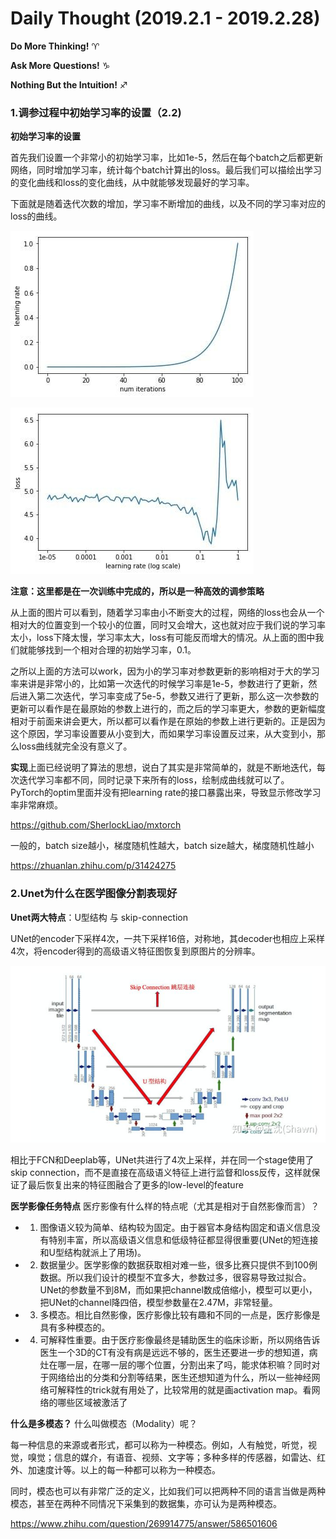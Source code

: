 # Daily Thought (2019.2.1 - 2019.2.28)
**Do More Thinking!** ♈ 

**Ask More Questions!** ♑

**Nothing But the Intuition!** ♐

### 1.调参过程中初始学习率的设置（2.2)
**初始学习率的设置**

首先我们设置一个非常小的初始学习率，比如1e-5，然后在每个batch之后都更新网络，同时增加学习率，统计每个batch计算出的loss。最后我们可以描绘出学习的变化曲线和loss的变化曲线，从中就能够发现最好的学习率。

下面就是随着迭代次数的增加，学习率不断增加的曲线，以及不同的学习率对应的loss的曲线。

![](__pics/learning_rate.jpg)

![](__pics/learning_rate_2.jpg)

**注意：这里都是在一次训练中完成的，所以是一种高效的调参策略**

从上面的图片可以看到，随着学习率由小不断变大的过程，网络的loss也会从一个相对大的位置变到一个较小的位置，同时又会增大，这也就对应于我们说的学习率太小，loss下降太慢，学习率太大，loss有可能反而增大的情况。从上面的图中我们就能够找到一个相对合理的初始学习率，0.1。

之所以上面的方法可以work，因为小的学习率对参数更新的影响相对于大的学习率来讲是非常小的，比如第一次迭代的时候学习率是1e-5，参数进行了更新，然后进入第二次迭代，学习率变成了5e-5，参数又进行了更新，那么这一次参数的更新可以看作是在最原始的参数上进行的，而之后的学习率更大，参数的更新幅度相对于前面来讲会更大，所以都可以看作是在原始的参数上进行更新的。正是因为这个原因，学习率设置要从小变到大，而如果学习率设置反过来，从大变到小，那么loss曲线就完全没有意义了。

**实现**上面已经说明了算法的思想，说白了其实是非常简单的，就是不断地迭代，每次迭代学习率都不同，同时记录下来所有的loss，绘制成曲线就可以了。
PyTorch的optim里面并没有把learning rate的接口暴露出来，导致显示修改学习率非常麻烦。

https://github.com/SherlockLiao/mxtorch

一般的，batch size越小，梯度随机性越大，batch size越大，梯度随机性越小

https://zhuanlan.zhihu.com/p/31424275

### 2.Unet为什么在医学图像分割表现好
**Unet两大特点**：U型结构 与 skip-connection

UNet的encoder下采样4次，一共下采样16倍，对称地，其decoder也相应上采样4次，将encoder得到的高级语义特征图恢复到原图片的分辨率。

![](__pics/Unet_medical.jpg)

相比于FCN和Deeplab等，UNet共进行了4次上采样，并在同一个stage使用了skip connection，而不是直接在高级语义特征上进行监督和loss反传，这样就保证了最后恢复出来的特征图融合了更多的low-level的feature

**医学影像任务特点**
医疗影像有什么样的特点呢（尤其是相对于自然影像而言）？
- 1. 图像语义较为简单、结构较为固定。由于器官本身结构固定和语义信息没有特别丰富，所以高级语义信息和低级特征都显得很重要(UNet的短连接和U型结构就派上了用场)。
- 2. 数据量少。医学影像的数据获取相对难一些，很多比赛只提供不到100例数据。所以我们设计的模型不宜多大，参数过多，很容易导致过拟合。 UNet的参数量不到8M，而如果把channel数成倍缩小，模型可以更小，把UNet的channel降四倍，模型参数量在2.47M，非常轻量。
- 3. 多模态。相比自然影像，医疗影像比较有趣和不同的一点是，医疗影像是具有多种模态的。
- 4. 可解释性重要。由于医疗影像最终是辅助医生的临床诊断，所以网络告诉医生一个3D的CT有没有病是远远不够的，医生还要进一步的想知道，病灶在哪一层，在哪一层的哪个位置，分割出来了吗，能求体积嘛？同时对于网络给出的分类和分割等结果，医生还想知道为什么，所以一些神经网络可解释性的trick就有用处了，比较常用的就是画activation map。看网络的哪些区域被激活了

**什么是多模态？**
什么叫做模态（Modality）呢？

每一种信息的来源或者形式，都可以称为一种模态。例如，人有触觉，听觉，视觉，嗅觉；信息的媒介，有语音、视频、文字等；多种多样的传感器，如雷达、红外、加速度计等。以上的每一种都可以称为一种模态。

同时，模态也可以有非常广泛的定义，比如我们可以把两种不同的语言当做是两种模态，甚至在两种不同情况下采集到的数据集，亦可认为是两种模态。

https://www.zhihu.com/question/269914775/answer/586501606

